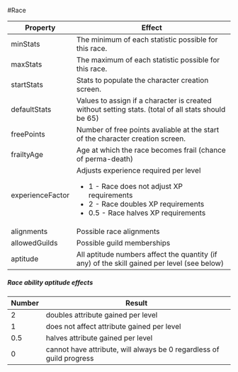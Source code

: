 #Race

| Property         | Effect 
| ---              | --- 
| minStats         | The minimum of each statistic possible for this race.
| maxStats         | The maximum of each statistic possible for this race.
| startStats       | Stats to populate the character creation screen.
| defaultStats     | Values to assign if a character is created without setting stats. (total of all stats should be 65)
| freePoints       | Number of free points avaliable at the start of the character creation screen.
| frailtyAge       | Age at which the race becomes frail (chance of perma-death)
| experienceFactor | Adjusts experience required per level <ul><li>1 - Race does not adjust XP requirements</li><li>2 - Race doubles XP requirements</li><li>0.5 - Race halves XP requirements</li></ul>
| alignments       | Possible race alignments
| allowedGuilds    | Possible guild memberships
| aptitude         | All aptitude numbers affect the quantity (if any) of the skill gained per level (see below)

##### Race ability aptitude effects
| Number | Result
| ---    | ---
| 2      | doubles attribute gained per level 
| 1      | does not affect attribute gained per level 
| 0.5    | halves attribute gained per level 
| 0      | cannot have attribute, will always be 0 regardless of guild progress
